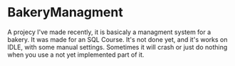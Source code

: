 # BakeryManagment
A projecy I've made recently, it is basicaly a managment system for a bakery. It was made for an SQL Course. It's not done yet, and it's works on IDLE, with some manual settings. Sometimes it will crash or just do nothing when you use a not yet implemented part of it.
